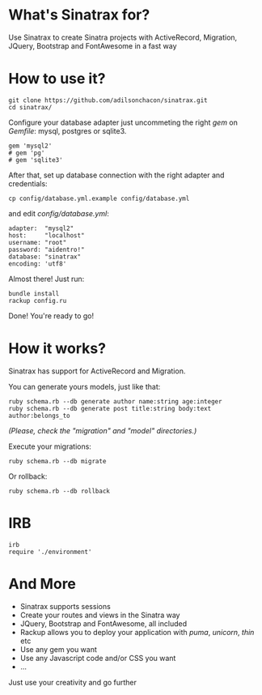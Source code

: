# What's Sinatrax for?
Use Sinatrax to create Sinatra projects with ActiveRecord, Migration, JQuery, Bootstrap and FontAwesome in a fast way

# How to use it?
    git clone https://github.com/adilsonchacon/sinatrax.git
    cd sinatrax/

Configure your database adapter just uncommeting the right _gem_ on _Gemfile_: mysql, postgres or sqlite3.

    gem 'mysql2'
    # gem 'pg'
    # gem 'sqlite3'

After that, set up database connection with the right adapter and credentials:

    cp config/database.yml.example config/database.yml

and edit _config/database.yml_:

    adapter:  "mysql2"
    host:     "localhost"
    username: "root"
    password: "aidentro!"
    database: "sinatrax"
    encoding: 'utf8'

Almost there! Just run:

    bundle install
    rackup config.ru

Done! You're ready to go!

# How it works?
Sinatrax has support for ActiveRecord and Migration.

You can generate yours models, just like that:

    ruby schema.rb --db generate author name:string age:integer
    ruby schema.rb --db generate post title:string body:text author:belongs_to

_(Please, check the "migration" and "model" directories.)_

Execute your migrations:

    ruby schema.rb --db migrate

Or rollback:

    ruby schema.rb --db rollback

# IRB

    irb
    require './environment'

# And More

* Sinatrax supports sessions
* Create your routes and views in the Sinatra way
* JQuery, Bootstrap and FontAwesome, all included
* Rackup allows you to deploy your application with _puma_, _unicorn_, _thin_ etc
* Use any gem you want
* Use any Javascript code and/or CSS you want
* ...

Just use your creativity and go further
